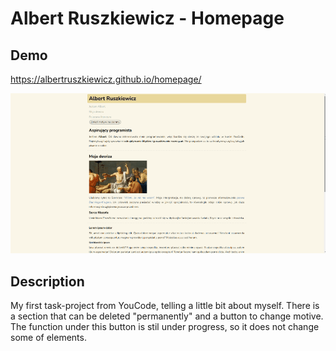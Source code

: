 # Albert Ruszkiewicz - Homepage

## Demo
https://albertruszkiewicz.github.io/homepage/ 

![Demonstracja strony](images/demo-homepage.gif)

## Description 

My first task-project from YouCode, telling  a little bit about myself.
There is a section that can be deleted "permanently" and a button to change motive.
The function under this button is stil under progress, so it does not change some of elements.
